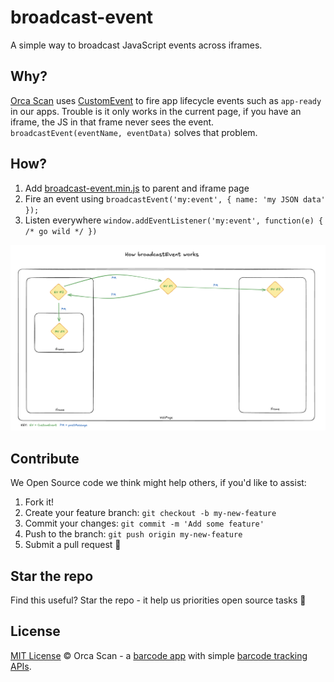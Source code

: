 # broadcast-event

A simple way to broadcast JavaScript events across iframes.

## Why?

[Orca Scan](https://orcascan.com) uses [CustomEvent](https://developer.mozilla.org/en-US/docs/Web/API/CustomEvent/CustomEvent) to fire app lifecycle events such as `app-ready` in our apps. Trouble is it only works in the current page, if you have an iframe, the JS in that frame never sees the event. `broadcastEvent(eventName, eventData)` solves that problem.

## How?

1. Add [broadcast-event.min.js](dist/broadcast-event.min.js) to parent and iframe page
2. Fire an event using `broadcastEvent('my:event', { name: 'my JSON data' });`
3. Listen everywhere `window.addEventListener('my:event', function(e) { /* go wild */ })`

![How broadcastEvent works](docs/how-broadcast-event-works.png)

## Contribute

We Open Source code we think might help others, if you'd like to assist:

1. Fork it!
2. Create your feature branch: `git checkout -b my-new-feature`
3. Commit your changes: `git commit -m 'Add some feature'`
4. Push to the branch: `git push origin my-new-feature`
5. Submit a pull request 🙏

## Star the repo

Find this useful? Star the repo - it help us priorities open source tasks 🌟

## License

[MIT License](LICENSE) © Orca Scan - a [barcode app](https://orcascan.com) with simple [barcode tracking APIs](https://orcascan.com/guides?tag=for-developers).
